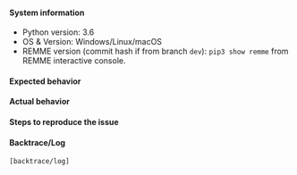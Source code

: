 #### System information

* Python version: 3.6
* OS & Version: Windows/Linux/macOS
* REMME version (commit hash if from branch `dev`): `pip3 show remme` from REMME interactive console.

#### Expected behavior

#### Actual behavior

#### Steps to reproduce the issue

#### Backtrace/Log

````
[backtrace/log]
````
